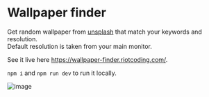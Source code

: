 # Wallpaper finder

Get random wallpaper from [unsplash](https://unsplash.com/) that match your keywords and resolution.  
Default resolution is taken from your main monitor.

See it live here <https://wallpaper-finder.riotcoding.com/>.

`npm i` and `npm run dev` to run it locally.

![image](https://user-images.githubusercontent.com/24588573/208305385-144336cc-0189-407c-91c8-88dd33d73cee.png)

